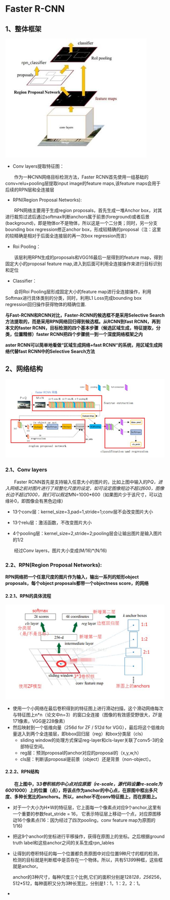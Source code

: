# Faster R-CNN

## 1、整体框架

![](/Image/算法/深度学习/深度学习应用算法/Faster-RCNN整体框架.jpg)

* Conv layers提取特征图：

  作为一种CNN网络目标检测方法，Faster RCNN首先使用一组基础的conv+relu+pooling层提取input image的feature maps,该feature maps会用于后续的RPN层和全连接层

* RPN\(Region Proposal Networks\):

  RPN网络主要用于生成region proposals，首先生成一堆Anchor box，对其进行裁剪过滤后通过softmax判断anchors属于前景\(foreground\)或者后景\(background\)，即是物体or不是物体，所以这是一个二分类；同时，另一分支bounding box regression修正anchor box，形成较精确的proposal（注：这里的较精确是相对于后面全连接层的再一次box regression而言）

* Roi Pooling：

  该层利用RPN生成的proposals和VGG16最后一层得到的feature map，得到固定大小的proposal feature map,进入到后面可利用全连接操作来进行目标识别和定位

* Classifier：

  会将Roi Pooling层形成固定大小的feature map进行全连接操作，利用Softmax进行具体类别的分类，同时，利用L1 Loss完成bounding box regression回归操作获得物体的精确位置.

**与Fast-RCNN和RCNN对比，Faster-RCNN的候选框不是采用Selective Search方法提取的，而是采用RPN网络回归得到候选框。从RCNN到fast RCNN，再到本文的faster RCNN，目标检测的四个基本步骤（候选区域生成，特征提取，分类，位置精修）faster RCNN把四个步骤统一到一个深度网络框架之内**

**aster RCNN可以简单地看做“区域生成网络+fast RCNN“的系统，用区域生成网络代替fast RCNN中的Selective Search方法**

## 2、网络结构
![](/Image/算法/深度学习/深度学习应用算法/Faster-RCNN网络结构.jpg)

### 2.1、**Conv layers**

&emsp;&emsp;Faster RCNN首先是支持输入任意大小的图片的，比如上图中输入的P*Q，进入网络之前对图片进行了规整化尺度的设定，如可设定图像短边不超过600，图像长边不超过1000，我们可以假定M*N=1000*600（如果图片少于该尺寸，可以边缘补0，即图像会有黑色边缘）

-  13个conv层：kernel_size=3,pad=1,stride=1;conv层不会改变图片大小

- 13个relu层：激活函数，不改变图片大小

- 4个pooling层：kernel_size=2,stride=2;pooling层会让输出图片是输入图片的1/2

  ​       经过Conv layers，图片大小变成(M/16)*(N/16)

### 2.2、**RPN(Region Proposal Networks):**

**RPN网络把一个任意尺度的图片作为输入，输出一系列的矩形object proposals，每个object proposals都带一个objectness score，的网络**

#### 2.2.1、RPN的具体流程

![](/Image/算法/深度学习/深度学习应用算法/RPN网络.jpg)

- 使用一个小网络在最后卷积得到的特征图上进行滑动扫描，这个滑动网络每次与特征图上n*n（论文中n=3）的窗口全连接（图像的有效感受野很大，ZF是171像素，VGG是228像素）
- 然后映射到一个低维向量（256d for ZF / 512d for VGG），最后将这个低维向量送入到两个全连接层，即bbox回归层（reg）和box分类层（cls）
  - sliding window的处理方式保证reg-layer和cls-layer关联了conv5-3的全部特征空间。
  - reg层：预测proposal的anchor对应的proposal的（x,y,w,h）
  - cls层：判断该proposal是前景（object）还是背景（non-object）。
#### 2.2.2、RPN结构

&emsp;&emsp;**在上图中，3*3卷积核的中心点对应原图（re-scale，源代码设置re-scale为600*1000）上的位置（点），将该点作为anchor的中心点，在原图中框出多尺度、多种长宽比的anchors。所以，anchor不在conv特征图上，而在原图上。**

- 对于一个大小为H*W的特征层，它上面每一个像素点对应9个anchor,这里有一个重要的参数feat_stride = 16， 它表示特征层上移动一个点，对应原图移动16个像素点(16：因为经过了四次pooling，conv feature map为原图的1/16)

- 把这9个anchor的坐标进行平移操作，获得在原图上的坐标。之后根据ground truth label和这些anchor之间的关系生成rpn_lables

- 让得到的卷积特征的每一个位置都负责原图中对应位置9种尺寸的框的检测，检测的目标就是判断框中是否存在一个物体。所以，共有51*39*9种框，这些框就是anchor。

  anchor的3种尺寸，每种尺度三个比例,它们的面积分别是128*128，256*256，512*512，每种面积又分为3种长宽比，分别是1：1，1：2，2：1。

- 




